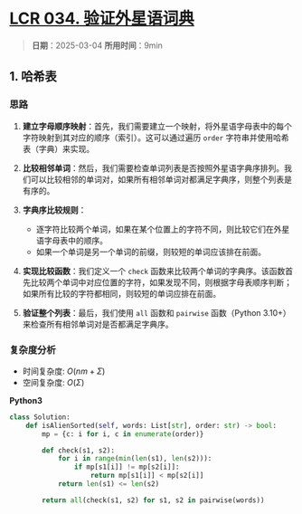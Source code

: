 # [LCR 034. 验证外星语词典](https://leetcode.cn/problems/lwyVBB/description/)

> **日期**：2025-03-04
> **所用时间**：9min

## 1. 哈希表

### 思路

1. **建立字母顺序映射**：首先，我们需要建立一个映射，将外星语字母表中的每个字符映射到其对应的顺序（索引）。这可以通过遍历 `order` 字符串并使用哈希表（字典）来实现。

2. **比较相邻单词**：然后，我们需要检查单词列表是否按照外星语字典序排列。我们可以比较相邻的单词对，如果所有相邻单词对都满足字典序，则整个列表是有序的。

3. **字典序比较规则**：
   - 逐字符比较两个单词，如果在某个位置上的字符不同，则比较它们在外星语字母表中的顺序。
   - 如果一个单词是另一个单词的前缀，则较短的单词应该排在前面。

4. **实现比较函数**：我们定义一个 `check` 函数来比较两个单词的字典序。该函数首先比较两个单词中对应位置的字符，如果发现不同，则根据字母表顺序判断；如果所有比较的字符都相同，则较短的单词应排在前面。

5. **验证整个列表**：最后，我们使用 `all` 函数和 `pairwise` 函数（Python 3.10+）来检查所有相邻单词对是否都满足字典序。

### 复杂度分析

- 时间复杂度: $O(nm + \Sigma)$
- 空间复杂度: $O(\Sigma)$

**Python3**

```python
class Solution:
    def isAlienSorted(self, words: List[str], order: str) -> bool:
        mp = {c: i for i, c in enumerate(order)}

        def check(s1, s2):
            for i in range(min(len(s1), len(s2))):
                if mp[s1[i]] != mp[s2[i]]:
                    return mp[s1[i]] < mp[s2[i]]
            return len(s1) <= len(s2)

        return all(check(s1, s2) for s1, s2 in pairwise(words))
```